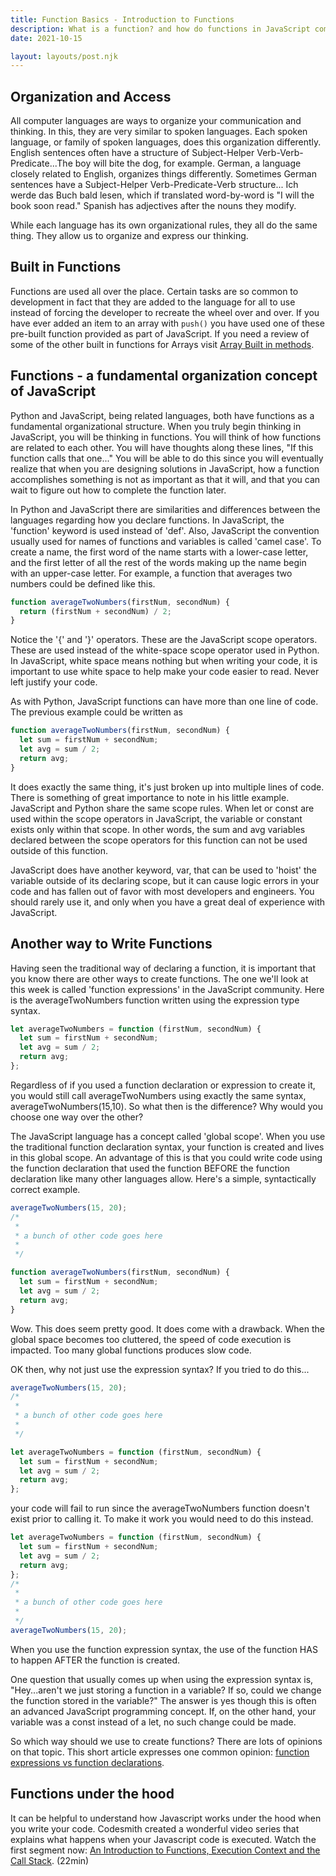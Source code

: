 ```yaml
---
title: Function Basics - Introduction to Functions
description: What is a function? and how do functions in JavaScript compare with other languages like Python?
date: 2021-10-15

layout: layouts/post.njk
---
```


## Organization and Access

All computer languages are ways to organize your communication and thinking. In this, they are very similar to spoken languages. Each spoken language, or family of spoken languages, does this organization differently. English sentences often have a structure of Subject-Helper Verb-Verb-Predicate...The boy will bite the dog, for example. German, a language closely related to English, organizes things differently. Sometimes German sentences have a Subject-Helper Verb-Predicate-Verb structure... Ich werde das Buch bald lesen, which if translated word-by-word is "I will the book soon read." Spanish has adjectives after the nouns they modify.

While each language has its own organizational rules, they all do the same thing. They allow us to organize and express our thinking.

## Built in Functions

Functions are used all over the place. Certain tasks are so common to development in fact that they are added to the language for all to use instead of forcing the developer to recreate the wheel over and over. If you have ever added an item to an array with `push()` you have used one of these pre-built function provided as part of JavaScript. If you need a review of some of the other built in functions for Arrays visit [Array Built in methods](../../array-methods/).

## Functions - a fundamental organization concept of JavaScript

Python and JavaScript, being related languages, both have functions as a fundamental organizational structure. When you truly begin thinking in JavaScript, you will be thinking in functions. You will think of how functions are related to each other. You will have thoughts along these lines, "If this function calls that one..." You will be able to do this since you will eventually realize that when you are designing solutions in JavaScript, how a function accomplishes something is not as important as that it will, and that you can wait to figure out how to complete the function later.

In Python and JavaScript there are similarities and differences between the languages regarding how you declare functions. In JavaScript, the 'function' keyword is used instead of 'def'. Also, JavaScript the convention usually used for names of functions and variables is called 'camel case'. To create a name, the first word of the name starts with a lower-case letter, and the first letter of all the rest of the words making up the name begin with an upper-case letter. For example, a function that averages two numbers could be defined like this.

```javascript
function averageTwoNumbers(firstNum, secondNum) {
  return (firstNum + secondNum) / 2;
}
```

Notice the '{' and '}' operators. These are the JavaScript scope operators. These are used instead of the white-space scope operator used in Python. In JavaScript, white space means nothing but when writing your code, it is important to use white space to help make your code easier to read. Never left justify your code.

As with Python, JavaScript functions can have more than one line of code. The previous example could be written as

```javascript
function averageTwoNumbers(firstNum, secondNum) {
  let sum = firstNum + secondNum;
  let avg = sum / 2;
  return avg;
}
```

It does exactly the same thing, it's just broken up into multiple lines of code. There is something of great importance to note in his little example. JavaScript and Python share the same scope rules. When let or const are used within the scope operators in JavaScript, the variable or constant exists only within that scope. In other words, the sum and avg variables declared between the scope operators for this function can not be used outside of this function.

JavaScript does have another keyword, var, that can be used to 'hoist' the variable outside of its declaring scope, but it can cause logic errors in your code and has fallen out of favor with most developers and engineers. You should rarely use it, and only when you have a great deal of experience with JavaScript.

## Another way to Write Functions

Having seen the traditional way of declaring a function, it is important that you know there are other ways to create functions. The one we'll look at this week is called 'function expressions' in the JavaScript community. Here is the averageTwoNumbers function written using the expression type syntax.

```javascript
let averageTwoNumbers = function (firstNum, secondNum) {
  let sum = firstNum + secondNum;
  let avg = sum / 2;
  return avg;
};
```

Regardless of if you used a function declaration or expression to create it, you would still call averageTwoNumbers using exactly the same syntax, averageTwoNumbers(15,10). So what then is the difference? Why would you choose one way over the other?

The JavaScript language has a concept called 'global scope'. When you use the traditional function declaration syntax, your function is created and lives in this global scope. An advantage of this is that you could write code using the function declaration that used the function BEFORE the function declaration like many other languages allow. Here's a simple, syntactically correct example.

```javascript
averageTwoNumbers(15, 20);
/*
 *
 * a bunch of other code goes here
 *
 */

function averageTwoNumbers(firstNum, secondNum) {
  let sum = firstNum + secondNum;
  let avg = sum / 2;
  return avg;
}
```

Wow. This does seem pretty good. It does come with a drawback. When the global space becomes too cluttered, the speed of code execution is impacted. Too many global functions produces slow code.

OK then, why not just use the expression syntax? If you tried to do this...

```javascript
averageTwoNumbers(15, 20);
/*
 *
 * a bunch of other code goes here
 *
 */

let averageTwoNumbers = function (firstNum, secondNum) {
  let sum = firstNum + secondNum;
  let avg = sum / 2;
  return avg;
};
```

your code will fail to run since the averageTwoNumbers function doesn't exist prior to calling it. To make it work you would need to do this instead.

```javascript
let averageTwoNumbers = function (firstNum, secondNum) {
  let sum = firstNum + secondNum;
  let avg = sum / 2;
  return avg;
};
/*
 *
 * a bunch of other code goes here
 *
 */
averageTwoNumbers(15, 20);
```

When you use the function expression syntax, the use of the function HAS to happen AFTER the function is created.

One question that usually comes up when using the expression syntax is, "Hey...aren't we just storing a function in a variable? If so, could we change the function stored in the variable?" The answer is yes though this is often an advanced JavaScript programming concept. If, on the other hand, your variable was a const instead of a let, no such change could be made.

So which way should we use to create functions? There are lots of opinions on that topic. This short article expresses one common opinion: [function expressions vs function declarations](https://gomakethings.com/function-expressions-vs-function-declarations/).

## Functions under the hood

It can be helpful to understand how Javascript works under the hood when you write your code. Codesmith created a wonderful video series that explains what happens when your Javascript code is executed. Watch the first segment now:
[An Introduction to Functions, Execution Context and the Call Stack](https://www.youtube.com/watch?v=exrc_rLj5iw). (22min)
